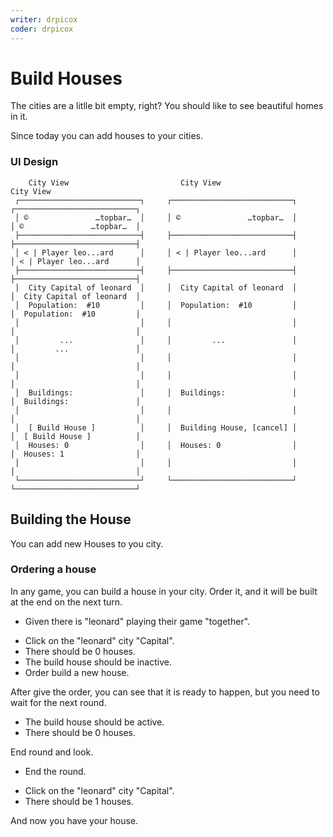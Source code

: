 ```yaml
---
writer: drpicox
coder: drpicox
---
```

# Build Houses

The cities are a litlle bit empty, right?
You should like to see beautiful homes in it.

Since today you can add houses to your cities.


### UI Design

``` 
    City View                         City View                          City View
 ┌───────────────────────────┐     ┌───────────────────────────┐      ┌───────────────────────────┐
 │ ©               …topbar…  │     │ ©               …topbar…  │      │ ©               …topbar…  │
 ├───────────────────────────┤     ├───────────────────────────┤      ├───────────────────────────┤
 │ < | Player leo...ard      │     │ < | Player leo...ard      │      │ < | Player leo...ard      │
 ├───────────────────────────┤     ├───────────────────────────┤      ├───────────────────────────┤
 │  City Capital of leonard  │     │  City Capital of leonard  │      │  City Capital of leonard  │
 │  Population:  #10         │     │  Population:  #10         │      │  Population:  #10         │
 │                           │     │                           │      │                           │
 │         ...               │     │         ...               │      │         ...               │
 │                           │     │                           │      │                           │
 │                           │     │                           │      │                           │
 │  Buildings:               │     │  Buildings:               │      │  Buildings:               │
 │                           │     │                           │      │                           │
 │  [ Build House ]          │     │  Building House, [cancel] │      │  [ Build House ]          │
 │  Houses: 0                │     │  Houses: 0                │      │  Houses: 1                │
 │                           │     │                           │      │                           │
 └───────────────────────────┘     └───────────────────────────┘      └───────────────────────────┘                                                  
```                                                                 

## Building the House

You can add new Houses to you city. 

### Ordering a house

In any game, you can build a house in your city. Order it, and it will be built
at the end on the next turn.

 * Given there is "leonard" playing their game "together".
 <!-- SNAPSHOT status=200 -->  
 * Click on the "leonard" city "Capital".
 * There should be 0 houses.
 * The build house should be inactive.
 * Order build a new house.
 <!-- SNAPSHOT status=200 -->  

After give the order, you can see that it is ready to happen, but you
need to wait for the next round.

 * The build house should be active.
 * There should be 0 houses.

End round and look.

 * End the round.
 <!-- SNAPSHOT status=200 -->
 * Click on the "leonard" city "Capital".
 * There should be 1 houses.

And now you have your house.
